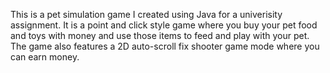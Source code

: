 This is a pet simulation game I created using Java for a univerisity assignment.
It is a point and click style game where you buy your pet food and toys with money and use those items to feed and play with your pet.
The game also features a 2D auto-scroll fix shooter game mode where you can earn money.

